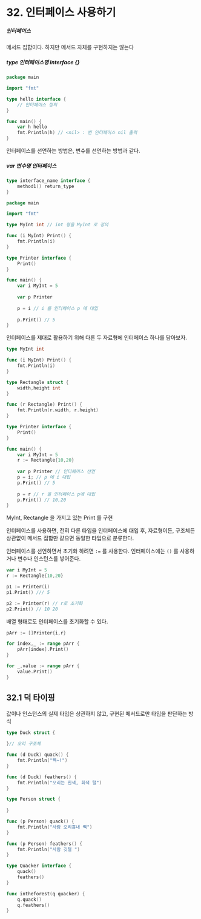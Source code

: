 # 32. 인터페이스 사용하기

##### 인터페이스

메서드 집합이다. 하지만 메서드 자체를 구현하지는 않는다

##### type 인터페이스명 interface {}

```go
package main 

import "fmt"

type hello interface {
    // 인터페이스 정의
}

func main() {
    var h hello
    fmt.Println(h) // <nil> : 빈 인터페이스 nil 출력
}
```

인터페이스를 선언하는 방법은, 변수를 선언하는 방법과 같다. 

##### var 변수명 인터페이스 

```go
type interface_name interface {
    method1() return_type
}
```



````go
package main

import "fmt"

type MyInt int // int 형을 MyInt 로 정의 

func (i MyInt) Print() {
    fmt.Println(i)
}

type Printer interface {
    Print()
}

func main() {
    var i MyInt = 5
    
    var p Printer
    
    p = i // i 를 인터페이스 p 에 대입
    
    p.Print() // 5 
}
````

인터페이스를 제대로 활용하기 위해 다른 두 자료형에 인터페이스 하나를 담아보자.

```go
type MyInt int

func (i MyInt) Print() {
    fmt.Println(i)
}

type Rectangle struct {
    width,height int
}

func (r Rectangle) Print() {
    fmt.Println(r.width, r.height)
}

type Printer interface {
    Print()
}

func main() {
    var i MyInt = 5
    r := Rectangle{10,20}
    
    var p Printer // 인터페이스 선언
    p = i; // p 에 i 대입
    p.Print() // 5
    
    p = r // r 을 인터페이스 p에 대입
    p.Print() // 10,20
}
```

MyInt, Rectangle 을 가지고 있는 Print 를 구현



인터페이스를 사용하면, 전혀 다른 타입을 인터페이스에 대입 후, 자료형이든, 구조체든 상관없이 메서드 집합만 같으면 동일한 타입으로 분류한다. 



인터페이스를 선언하면서 초기화 하려면 `:=` 를 사용한다. 인터페이스에는 `()` 를 사용하거나 변수나 인스턴스를 넣어준다.

```go
var i MyInt = 5
r := Rectangle{10,20}

p1 := Printer(i)
p1.Print() /// 5

p2 := Printer(r) // r로 초기화
p2.Print() // 10 20 
```

배열 형태로도 인터페이스를 초기화할 수 있다. 

```go
pArr := []Printer{i,r} 

for index,_ := range pArr {
    pArr[index].Print()
}

for _,value := range pArr {
    value.Print()
}
```



## 32.1 덕 타이핑

값이나 인스턴스의 실제 타입은 상관하지 않고, 구현된 메서드로만 타입을 판단하는 방식

``` go
type Duck struct {
    
}// 오리 구조체

func (d Duck) quack() {
    fmt.Println("꿱~!")
}

func (d Duck) feathers() {
    fmt.Println("오리는 흰색, 회색 털")
}

type Person struct {
    
}

func (p Person) quack() {
    fmt.Println("사람 오리흉내 퀙")
}

func (p Person) feathers() {
    fmt.Println("사람 깃털 ")
}

type Quacker interface {
    quack()
    feathers()
}

func intheforest(q quacker) {
    q.quack()
    q.feathers()
}
```

